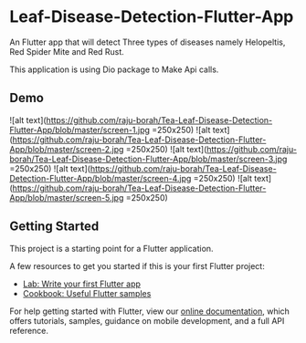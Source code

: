 # Leaf-Disease-Detection-Flutter-App

An Flutter app that will detect Three types of diseases namely Helopeltis, Red Spider Mite and Red Rust.

This application is using Dio package to Make Api calls.

## Demo

![alt text](https://github.com/raju-borah/Tea-Leaf-Disease-Detection-Flutter-App/blob/master/screen-1.jpg =250x250)
![alt text](https://github.com/raju-borah/Tea-Leaf-Disease-Detection-Flutter-App/blob/master/screen-2.jpg =250x250)
![alt text](https://github.com/raju-borah/Tea-Leaf-Disease-Detection-Flutter-App/blob/master/screen-3.jpg =250x250)
![alt text](https://github.com/raju-borah/Tea-Leaf-Disease-Detection-Flutter-App/blob/master/screen-4.jpg =250x250)
![alt text](https://github.com/raju-borah/Tea-Leaf-Disease-Detection-Flutter-App/blob/master/screen-5.jpg =250x250)

## Getting Started

This project is a starting point for a Flutter application.

A few resources to get you started if this is your first Flutter project:

- [Lab: Write your first Flutter app](https://flutter.dev/docs/get-started/codelab)
- [Cookbook: Useful Flutter samples](https://flutter.dev/docs/cookbook)

For help getting started with Flutter, view our
[online documentation](https://flutter.dev/docs), which offers tutorials,
samples, guidance on mobile development, and a full API reference.
